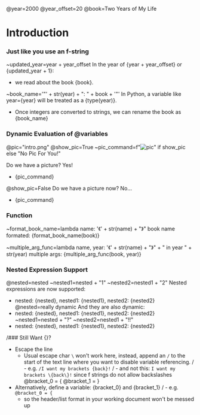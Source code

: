 @year=2000
@year_offset=20
@book=Two Years of My Life
# Introduction
### Just like you use an f-string
~updated_year=year + year_offset
In the year of {year + year_offset} or {updated_year + 1}: 
 - we read about the book {book}. 

~book_name='"' + str(year) + ": " + book + '"'
In Python, a variable like year={year} will be treated as a {type(year)}. 
 - Once integers are converted to strings, we can rename the book as {book_name}

### Dynamic Evaluation of @variables
@pic="intro.png"
@show_pic=True
~pic_command=f"![pic]({pic})" if show_pic else "No Pic For You!"

Do we have a picture? Yes! 
 - {pic_command}

@show_pic=False
Do we have a picture now? No... 
 - {pic_command}

### Function
~format_book_name=lambda name: '《' + str(name) + "》"
book name formated: {format_book_name(book)}

~multiple_arg_func=lambda name, year: '《' + str(name) + "》" + " in year " + str(year)
multiple args: {multiple_arg_func(book, year)}

### Nested Expression Support
@nested=nested
~nested1=nested + "1"
~nested2=nested1 + "2"
Nested expressions are now supported: 
 - nested: {nested}, nested1: {nested1}, nested2: {nested2}
@nested=really dynamic
And they are also dynamic: 
 - nested: {nested}, nested1: {nested1}, nested2: {nested2}
~nested1=nested + "?"
~nested2=nested1 + "!!"
 - nested: {nested}, nested1: {nested1}, nested2: {nested2}



/### Still Want {}?
 - Escape the line
     - Usual escape char `\` won't work here, instead, append an `/` to the start of the text line where you want to disable variable referencing. 
/         - e.g. `/I want my brackets {back}!`
/         - and not this: `I want my brackets \{back\}!` since f strings do not allow backslashes
@bracket_0 = {
@bracket_1 = }
 - Alternatively, define a variable: {bracket_0} and {bracket_1}
/   - e.g. `@bracket_0 = {`
     - so the header/list format in your working document won't be messed up
